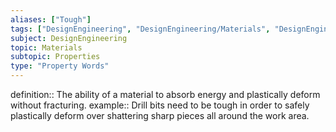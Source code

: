 ```yaml
---
aliases: ["Tough"]
tags: ["DesignEngineering", "DesignEngineering/Materials", "DesignEngineering/Materials/Properties", "DesignEngineering/Materials/Properties/PropertyWords"]
subject: DesignEngineering
topic: Materials
subtopic: Properties
type: "Property Words"
---
```


definition:: The ability of a material to absorb energy and plastically deform without fracturing.
example:: Drill bits need to be tough in order to safely plastically deform over shattering sharp pieces all around the work area.